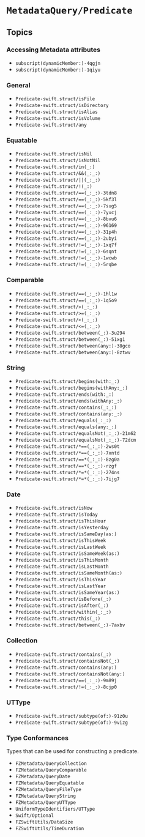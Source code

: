 # ``MetadataQuery/Predicate``

## Topics

### Accessing Metadata attributes

- ``subscript(dynamicMember:)-4qgjn``
- ``subscript(dynamicMember:)-1qiyu``

### General

- ``Predicate-swift.struct/isFile``
- ``Predicate-swift.struct/isDirectory``
- ``Predicate-swift.struct/isAlias``
- ``Predicate-swift.struct/isVolume``
- ``Predicate-swift.struct/any``

### Equatable

- ``Predicate-swift.struct/isNil``
- ``Predicate-swift.struct/isNotNil``
- ``Predicate-swift.struct/in(_:)``
- ``Predicate-swift.struct/&&(_:_:)``
- ``Predicate-swift.struct/||(_:_:)``
- ``Predicate-swift.struct/!(_:)``
- ``Predicate-swift.struct/==(_:_:)-3tdn8``
- ``Predicate-swift.struct/==(_:_:)-5kf3l``
- ``Predicate-swift.struct/==(_:_:)-7sug5``
- ``Predicate-swift.struct/==(_:_:)-7yucj``
- ``Predicate-swift.struct/==(_:_:)-8bvu6``
- ``Predicate-swift.struct/==(_:_:)-96169``
- ``Predicate-swift.struct/==(_:_:)-31p4h``
- ``Predicate-swift.struct/==(_:_:)-2ubyi``
- ``Predicate-swift.struct/!=(_:_:)-1xq7f``
- ``Predicate-swift.struct/!=(_:_:)-6sqnt``
- ``Predicate-swift.struct/!=(_:_:)-1wcwb``
- ``Predicate-swift.struct/!=(_:_:)-5rqbe``

### Comparable

- ``Predicate-swift.struct/==(_:_:)-1hl1w``
- ``Predicate-swift.struct/==(_:_:)-1q5o9``
- ``Predicate-swift.struct/>(_:_:)``
- ``Predicate-swift.struct/>=(_:_:)``
- ``Predicate-swift.struct/<(_:_:)``
- ``Predicate-swift.struct/<=(_:_:)``
- ``Predicate-swift.struct/between(_:)-3u294``
- ``Predicate-swift.struct/between(_:)-51xg1``
- ``Predicate-swift.struct/between(any:)-38gco``
- ``Predicate-swift.struct/between(any:)-8ztwv``


### String

- ``Predicate-swift.struct/begins(with:_:)``
- ``Predicate-swift.struct/begins(withAny:_:)``
- ``Predicate-swift.struct/ends(with:_:)``
- ``Predicate-swift.struct/ends(withAny:_:)``
- ``Predicate-swift.struct/contains(_:_:)``
- ``Predicate-swift.struct/contains(any:_:)``
- ``Predicate-swift.struct/equals(_:_:)``
- ``Predicate-swift.struct/equals(any:_:)``
- ``Predicate-swift.struct/equalsNot(_:_:)-21m62``
- ``Predicate-swift.struct/equalsNot(_:_:)-72dcm``
- ``Predicate-swift.struct/*==(_:_:)-2ws0t``
- ``Predicate-swift.struct/*==(_:_:)-7xntd``
- ``Predicate-swift.struct/==*(_:_:)-8zg0a``
- ``Predicate-swift.struct/==*(_:_:)-rzgf``
- ``Predicate-swift.struct/*=*(_:_:)-274ns``
- ``Predicate-swift.struct/*=*(_:_:)-7ijg7``

### Date

- ``Predicate-swift.struct/isNow``
- ``Predicate-swift.struct/isToday``
- ``Predicate-swift.struct/isThisHour``
- ``Predicate-swift.struct/isYesterday``
- ``Predicate-swift.struct/isSameDay(as:)``
- ``Predicate-swift.struct/isThisWeek``
- ``Predicate-swift.struct/isLastWeek``
- ``Predicate-swift.struct/isSameWeek(as:)``
- ``Predicate-swift.struct/isThisMonth``
- ``Predicate-swift.struct/isLastMonth``
- ``Predicate-swift.struct/isSameMonth(as:)``
- ``Predicate-swift.struct/isThisYear``
- ``Predicate-swift.struct/isLastYear``
- ``Predicate-swift.struct/isSameYear(as:)``
- ``Predicate-swift.struct/isBefore(_:)``
- ``Predicate-swift.struct/isAfter(_:)``
- ``Predicate-swift.struct/within(_:_:)``
- ``Predicate-swift.struct/this(_:)``
- ``Predicate-swift.struct/between(_:)-7axbv``

### Collection

- ``Predicate-swift.struct/contains(_:)``
- ``Predicate-swift.struct/containsNot(_:)``
- ``Predicate-swift.struct/contains(any:)``
- ``Predicate-swift.struct/containsNot(any:)``
- ``Predicate-swift.struct/==(_:_:)-9m89j``
- ``Predicate-swift.struct/!=(_:_:)-8cjp0``

### UTType

- ``Predicate-swift.struct/subtype(of:)-91z0u``
- ``Predicate-swift.struct/subtype(of:)-9vizg``

### Type Conformances

Types that can be used for constructing a predicate.

- ``FZMetadata/QueryCollection``
- ``FZMetadata/QueryComparable``
- ``FZMetadata/QueryDate``
- ``FZMetadata/QueryEquatable``
- ``FZMetadata/QueryFileType``
- ``FZMetadata/QueryString``
- ``FZMetadata/QueryUTType``
- ``UniformTypeIdentifiers/UTType``
- ``Swift/Optional``
- ``FZSwiftUtils/DataSize``
- ``FZSwiftUtils/TimeDuration``
